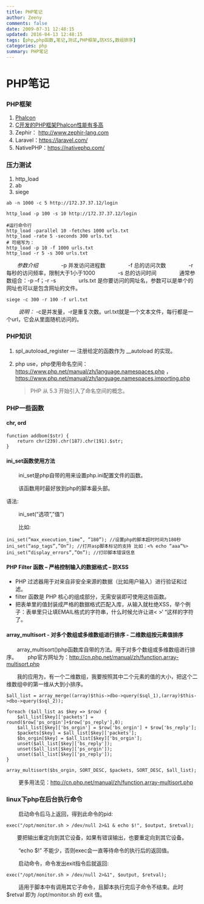 ```yaml
---
title: PHP笔记
author: Zeeny
comments: false
date: 2009-07-31 12:48:15
updated: 2016-04-13 12:48:15
tags: [php,php函数,笔记,测试,PHP框架,防XSS,数组排序]
categories: php
summary: PHP笔记
---
```

# PHP笔记

### PHP框架

1. [Phalcon](https://phalconphp.com/zh/)
2. [C开发的PHP框架Phalcon性能有多高](http://www.dedecms.com/knowledge/program/php/2012/0827/13423.html)
3. Zephir： http://www.zephir-lang.com
4. Laravel：https://laravel.com/
5. NativePHP：https://nativephp.com/



### 压力测试

1. http_load
2. ab
3. siege

```
ab -n 1000 -c 5 http://172.37.37.12/login

http_load -p 100 -s 10 http://172.37.37.12/login

#运行命令行
http_load -parallel 10 -fetches 1000 urls.txt 
http_load -rate 5 -seconds 300 urls.txt 
# 可缩写为：
http_load -p 10 -f 1000 urls.txt 
http_load -r 5 -s 300 urls.txt
```

&emsp;&emsp;*参数介绍*
	&emsp;&emsp;&emsp;&emsp;-p 并发访问进程数
	&emsp;&emsp;&emsp;&emsp;-f 总的访问次数
	&emsp;&emsp;&emsp;&emsp;-r 每秒的访问频率，限制大于1小于1000
	&emsp;&emsp;&emsp;&emsp;-s 总的访问时间
	&emsp;&emsp;&emsp;&emsp;通常参数组合：-p –f；-r -s
	&emsp;&emsp;&emsp;&emsp;urls.txt 是你要访问的网址名，参数可以是单个的网址也可以是包含网址的文件。



```
siege -c 300 -r 100 -f url.txt
```

​	&emsp;&emsp;*说明：* -c是并发量，-r是重复次数。url.txt就是一个文本文件，每行都是一个url，它会从里面随机访问的。



### PHP知识

1. spl_autoload_register     — 注册给定的函数作为 __autoload 的实现。

2. php use，php使用命名空间：https://www.php.net/manual/zh/language.namespaces.php ，https://www.php.net/manual/zh/language.namespaces.importing.php

   > PHP 从 5.3 开始引入了命名空间的概念。



### PHP一些函数

#### chr, ord

```
function addbom($str) {
	return chr(239).chr(187).chr(191).$str;
}
```

#### ini_set函数使用方法

​	&emsp;&emsp;ini_set是php自带的用来设置php.ini配置文件的函数。

​	&emsp;&emsp;该函数用时最好放到php的脚本最头部。

语法:

​	&emsp;&emsp;ini_set(“选项”,”值”)

​	&emsp;&emsp;比如:

```
ini_set(”max_execution_time”, ”180”); //设置php的脚本超时时间为180秒 
ini_set(“asp_tags”,”On”); //打开asp脚本标记的支持 比如：<% echo “aaa”%>
ini_set(“display_errors”,”On”); //打印脚本错误信息
```

#### PHP Filter 函数 – 严格控制输入的数据格式 – 防XSS

- PHP 过滤器用于对来自非安全来源的数据（比如用户输入）进行验证和过滤。
- filter 函数是 PHP 核心的组成部分，无需安装即可使用这些函数。
- 把表单里的值封装成严格的数据格式匹配入库，从输入就杜绝XSS，举个例子：表单里只让填EMAIL格式的字符串，什么时候允许让进< >‘ “这样的字符了。

#### array_multisort - 对多个数组或多维数组进行排序 - 二维数组按元素值排序

​	&emsp;&emsp;array_multisort()php函数库自带的方法。用于对多个数组或多维数组进行排序。
​	&emsp;&emsp;php官方网址为：http://cn.php.net/manual/zh/function.array-multisort.php

​	&emsp;&emsp;我的应用为，有一个二维数组，我要按照其中二个元素的值的大小，把这个二维数组中的第一维从大到小排序。

```
$all_list = array_merge((array)$this->dbo->query($sql_1),(array)$this->dbo->query($sql_2));

foreach ($all_list as $key => $row) {
	$all_list[$key]['packets'] = round($row['ps_orgin']+$row['ps_reply'],0);
	$all_list[$key]['bs_orgin'] = $row['bs_orgin'] + $row['bs_reply'];
	$packets[$key] = $all_list[$key]['packets'];
	$bs_orgin[$key] = $all_list[$key]['bs_orgin'];
	unset($all_list[$key]['bs_reply']);
	unset($all_list[$key]['ps_orgin']);
	unset($all_list[$key]['ps_reply']);
}

array_multisort($bs_orgin, SORT_DESC, $packets, SORT_DESC, $all_list);
```

​	&emsp;&emsp;更多用法见：http://cn.php.net/manual/zh/function.array-multisort.php



### linux下php在后台执行命令

​	&emsp;&emsp;启动命令后马上返回，得到此命令的pid:

```
exec("/opt/monitor.sh > /dev/null 2>&1 & echo $!", $output, $retval);
```

​	&emsp;&emsp;要把输出重定向到其它设备，如果有错误输出，也要重定向到其它设备。

​	&emsp;&emsp;“echo $!” 不能少，否则exec会一直等待命令的执行后的返回值。



​	&emsp;&emsp;启动命令，命令发出exit指令后就返回:

```
exec("/opt/monitor.sh > /dev/null 2>&1", $output, $retval);
```

​	&emsp;&emsp;适用于脚本中有调用其它子命令，且脚本执行完后子命令不结束。此时 $retval 即为 /opt/monitor.sh 的 exit 值。